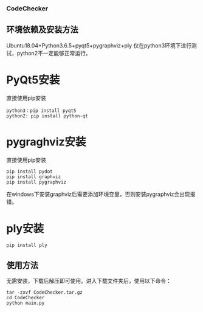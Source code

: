 ### CodeChecker
## 环境依赖及安装方法
Ubuntu18.04+Python3.6.5+pyqt5+pygraphviz+ply
仅在python3环境下进行测试，python2不一定能够正常运行。
# PyQt5安装
直接使用pip安装
```
python3：pip install pyqt5
python2: pip install python-qt
```
# pygraghviz安装
直接使用pip安装
```
pip install pydot
pip install graphviz
pip install pygraphviz
```
在windows下安装graphviz后需要添加环境变量，否则安装pygraphviz会出现报错。

# ply安装
```
pip install ply
```


## 使用方法
无需安装，下载后解压即可使用。进入下载文件夹后，使用以下命令：
```
tar -zxvf CodeChecker.tar.gz
cd CodeChecker
python main.py
```
